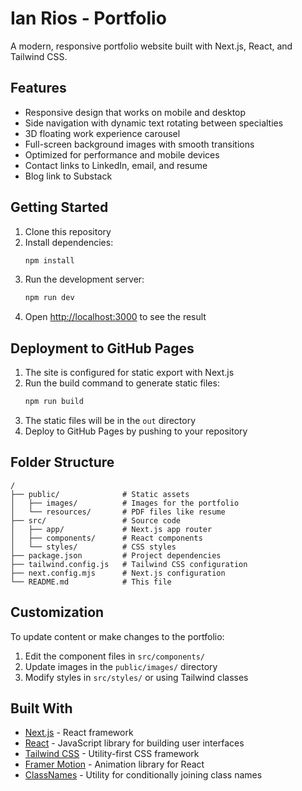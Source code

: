 # Ian Rios - Portfolio

A modern, responsive portfolio website built with Next.js, React, and Tailwind CSS.

## Features

- Responsive design that works on mobile and desktop
- Side navigation with dynamic text rotating between specialties
- 3D floating work experience carousel
- Full-screen background images with smooth transitions
- Optimized for performance and mobile devices
- Contact links to LinkedIn, email, and resume
- Blog link to Substack

## Getting Started

1. Clone this repository
2. Install dependencies:
   ```bash
   npm install
   ```
3. Run the development server:
   ```bash
   npm run dev
   ```
4. Open [http://localhost:3000](http://localhost:3000) to see the result

## Deployment to GitHub Pages

1. The site is configured for static export with Next.js
2. Run the build command to generate static files:
   ```bash
   npm run build
   ```
3. The static files will be in the `out` directory
4. Deploy to GitHub Pages by pushing to your repository

## Folder Structure

```
/
├── public/              # Static assets
│   ├── images/          # Images for the portfolio
│   └── resources/       # PDF files like resume
├── src/                 # Source code
│   ├── app/             # Next.js app router
│   ├── components/      # React components
│   └── styles/          # CSS styles
├── package.json         # Project dependencies
├── tailwind.config.js   # Tailwind CSS configuration
├── next.config.mjs      # Next.js configuration
└── README.md            # This file
```

## Customization

To update content or make changes to the portfolio:

1. Edit the component files in `src/components/`
2. Update images in the `public/images/` directory
3. Modify styles in `src/styles/` or using Tailwind classes

## Built With

- [Next.js](https://nextjs.org/) - React framework
- [React](https://reactjs.org/) - JavaScript library for building user interfaces
- [Tailwind CSS](https://tailwindcss.com/) - Utility-first CSS framework
- [Framer Motion](https://www.framer.com/motion/) - Animation library for React
- [ClassNames](https://github.com/JedWatson/classnames) - Utility for conditionally joining class names